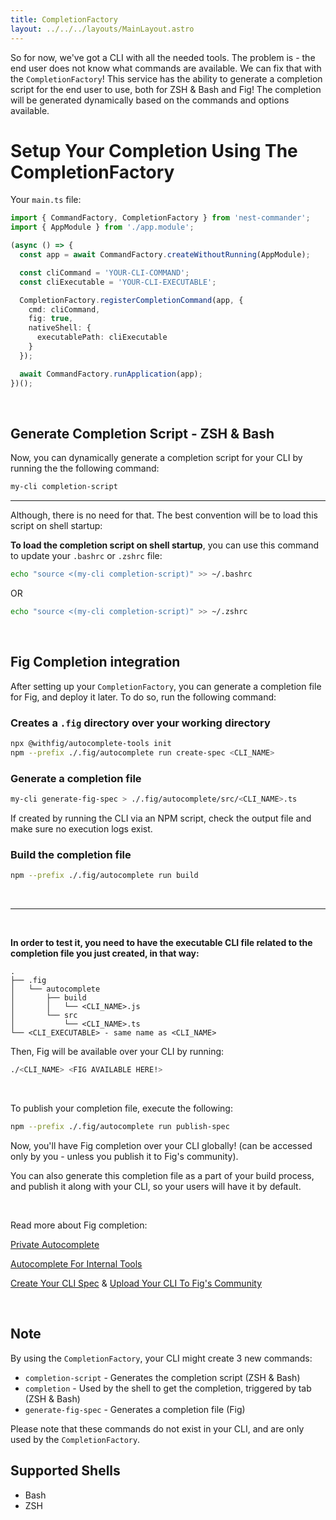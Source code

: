 ```yaml
---
title: CompletionFactory
layout: ../../../layouts/MainLayout.astro
---
```


So for now, we've got a CLI with all the needed tools. The problem is - the end
user does not know what commands are available. We can fix that with the
`CompletionFactory`! This service has the ability to generate a completion
script for the end user to use, both for ZSH & Bash and Fig! The completion will
be generated dynamically based on the commands and options available.

# Setup Your Completion Using The CompletionFactory

Your `main.ts` file:

```typescript
import { CommandFactory, CompletionFactory } from 'nest-commander';
import { AppModule } from './app.module';

(async () => {
  const app = await CommandFactory.createWithoutRunning(AppModule);

  const cliCommand = 'YOUR-CLI-COMMAND';
  const cliExecutable = 'YOUR-CLI-EXECUTABLE';

  CompletionFactory.registerCompletionCommand(app, {
    cmd: cliCommand,
    fig: true,
    nativeShell: {
      executablePath: cliExecutable
    }
  });

  await CommandFactory.runApplication(app);
})();
```

<br>

## Generate Completion Script - ZSH & Bash

Now, you can dynamically generate a completion script for your CLI by running
the the following command:

```bash
my-cli completion-script
```

<hr>

Although, there is no need for that. The best convention will be to load this
script on shell startup:

**To load the completion script on shell startup**, you can use this command to
update your `.bashrc` or `.zshrc` file:

```bash
echo "source <(my-cli completion-script)" >> ~/.bashrc
```

OR

```bash
echo "source <(my-cli completion-script)" >> ~/.zshrc
```

<br>

## Fig Completion integration

After setting up your `CompletionFactory`, you can generate a completion file
for Fig, and deploy it later. To do so, run the following command:

### Creates a `.fig` directory over your working directory

```bash
npx @withfig/autocomplete-tools init
npm --prefix ./.fig/autocomplete run create-spec <CLI_NAME>
```

### Generate a completion file

```bash
my-cli generate-fig-spec > ./.fig/autocomplete/src/<CLI_NAME>.ts
```

If created by running the CLI via an NPM script, check the output file and make
sure no execution logs exist.

### Build the completion file

```bash
npm --prefix ./.fig/autocomplete run build
```

<br>
<hr>
<br>

**In order to test it, you need to have the executable CLI file related to the
completion file you just created, in that way:**

```tree
.
├── .fig
│   └── autocomplete
│       ├── build
│       │   └── <CLI_NAME>.js
│       └── src
│           └── <CLI_NAME>.ts
└── <CLI_EXECUTABLE> - same name as <CLI_NAME>
```

Then, Fig will be available over your CLI by running:

```bash
./<CLI_NAME> <FIG AVAILABLE HERE!>
```

<br>

To publish your completion file, execute the following:

```bash
npm --prefix ./.fig/autocomplete run publish-spec
```

Now, you'll have Fig completion over your CLI globally! (can be accessed only by
you - unless you publish it to Fig's community).

You can also generate this completion file as a part of your build process, and
publish it along with your CLI, so your users will have it by default.

<br>

Read more about Fig completion:

[Private Autocomplete](https://fig.io/docs/guides/private-autocomplete)

[Autocomplete For Internal Tools](https://fig.io/docs/guides/autocomplete-for-internal-tools)

[Create Your CLI Spec](https://fig.io/docs/getting-started) &
[Upload Your CLI To Fig's Community](https://fig.io/docs/getting-started/contributing)

<br>

## Note

By using the `CompletionFactory`, your CLI might create 3 new commands:

- `completion-script` - Generates the completion script (ZSH & Bash)
- `completion` - Used by the shell to get the completion, triggered by tab (ZSH
  & Bash)
- `generate-fig-spec` - Generates a completion file (Fig)

Please note that these commands do not exist in your CLI, and are only used by
the `CompletionFactory`.

## Supported Shells

- Bash
- ZSH

